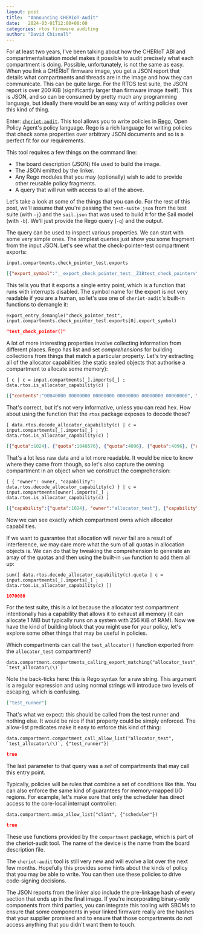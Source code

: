 ```yaml
---
layout: post
title:  "Announcing CHERIoT-Audit"
date:   2024-03-01T12:00+00:00
categories: rtos firmware auditing
author: "David Chisnall"
---
```


For at least two years, I've been talking about how the CHERIoT ABI and compartmentalisation model makes it possible to audit precisely what each compartment is doing.
Possible, unfortunately, is not the same as easy.
When you link a CHERIoT firmware image, you get a JSON report that details what compartments and threads are in the image and how they can communicate.
This can be quite large.
For the RTOS test suite, the JSON report is over 200 KiB (significantly larger than firmware image itself).
This is JSON, and so can be consumed by pretty much any programming language, but ideally there would be an easy way of writing policies over this kind of thing.

Enter: [`cheriot-audit`](https://github.com/CHERIoT-Platform/cheriot-audit).
This tool allows you to write policies in [Rego](https://www.openpolicyagent.org/docs/latest/policy-language/), Open Policy Agent's policy language.
Rego is a rich language for writing policies that check some properties over arbitrary JSON documents and so is a perfect fit for our requirements.

This tool requires a few things on the command line:

 - The board description (JSON) file used to build the image.
 - The JSON emitted by the linker.
 - Any Rego modules that you may (optionally) wish to add to provide other reusable policy fragments.
 - A query that will run with access to all of the above.

Let's take a look at some of the things that you can do.
For the rest of this post, we'll assume that you're passing the `test-suite.json` from the test suite (with `-j`) and the `sail.json` that was used to build it for the Sail model (with `-b`).
We'll just provide the Rego query (`-q`) and the output.

The query can be used to inspect various properties.
We can start with some very simple ones.
The simplest queries just show you some fragment from the input JSON.
Let's see what the check-pointer-test compartment exports:

```rego
input.compartments.check_pointer_test.exports
```

```json
[{"export_symbol":"__export_check_pointer_test__Z18test_check_pointerv", "exported":true, "interrupt_status":"enabled", "kind":"Function", "register_arguments":0, "start_offset":1376}]
```

This tells you that it exports a single entry point, which is a function that runs with interrupts disabled.
The symbol name for the export is not very readable if you are a human, so let's use one of `cheriot-audit`'s built-in functions to demangle it:

```rego
export_entry_demangle("check_pointer_test", input.compartments.check_pointer_test.exports[0].export_symbol)
```

```json
"test_check_pointer()"
```

A lot of more interesting properties involve collecting information from different places.
Rego has list and set *comprehensions* for building collections from things that match a particular property.
Let's try extracting all of the allocator capabilities (the static sealed objects that authorise a compartment to allocate some memory):

```rego
[ c | c = input.compartments[_].imports[_] ; data.rtos.is_allocator_capability(c) ]
```

```json
[{"contents":"00040000 00000000 00000000 00000000 00000000 00000000", "kind":"SealedObject", "sealing_type":{"compartment":"alloc", "key":"MallocKey", "provided_by":"build/cheriot/cheriot/release/cheriot.allocator.compartment", "symbol":"__export.sealing_type.alloc.MallocKey"}}, {"contents":"00001000 00000000 00000000 00000000 00000000 00000000", "kind":"SealedObject", "sealing_type":{"compartment":"alloc", "key":"MallocKey", "provided_by":"build/cheriot/cheriot/release/cheriot.allocator.compartment", "symbol":"__export.sealing_type.alloc.MallocKey"}}, {"contents":"00100000 00000000 00000000 00000000 00000000 00000000", "kind":"SealedObject", "sealing_type":{"compartment":"alloc", "key":"MallocKey", "provided_by":"build/cheriot/cheriot/release/cheriot.allocator.compartment", "symbol":"__export.sealing_type.alloc.MallocKey"}}, {"contents":"00100000 00000000 00000000 00000000 00000000 00000000", "kind":"SealedObject", "sealing_type":{"compartment":"alloc", "key":"MallocKey", "provided_by":"build/cheriot/cheriot/release/cheriot.allocator.compartment", "symbol":"__export.sealing_type.alloc.MallocKey"}}, {"contents":"00100000 00000000 00000000 00000000 00000000 00000000", "kind":"SealedObject", "sealing_type":{"compartment":"alloc", "key":"MallocKey", "provided_by":"build/cheriot/cheriot/release/cheriot.allocator.compartment", "symbol":"__export.sealing_type.alloc.MallocKey"}}, {"contents":"00100000 00000000 00000000 00000000 00000000 00000000", "kind":"SealedObject", "sealing_type":{"compartment":"alloc", "key":"MallocKey", "provided_by":"build/cheriot/cheriot/release/cheriot.allocator.compartment", "symbol":"__export.sealing_type.alloc.MallocKey"}}, {"contents":"00100000 00000000 00000000 00000000 00000000 00000000", "kind":"SealedObject", "sealing_type":{"compartment":"alloc", "key":"MallocKey", "provided_by":"build/cheriot/cheriot/release/cheriot.allocator.compartment", "symbol":"__export.sealing_type.alloc.MallocKey"}}]
```

That's correct, but it's not very informative, unless you can read hex.
How about using the function that the `rtos` package exposes to decode those?

```rego
[ data.rtos.decode_allocator_capability(c) | c = input.compartments[_].imports[_] ; data.rtos.is_allocator_capability(c) ]
```

```json
[{"quota":1024}, {"quota":1048576}, {"quota":4096}, {"quota":4096}, {"quota":4096}, {"quota":4096}, {"quota":4096}]
```

That's a lot less raw data and a lot more readable.
It would be nice to know where they came from though, so let's also capture the owning compartment in an object when we construct the comprehension:

```rego
[ { "owner": owner, "capability": data.rtos.decode_allocator_capability(c) } | c = input.compartments[owner].imports[_] ; data.rtos.is_allocator_capability(c) ]
```

```json
[{"capability":{"quota":1024}, "owner":"allocator_test"}, {"capability":{"quota":1048576}, "owner":"allocator_test"}, {"capability":{"quota":4096}, "owner":"eventgroup_test"}, {"capability":{"quota":4096}, "owner":"locks_test"}, {"capability":{"quota":4096}, "owner":"multiwaiter_test"}, {"capability":{"quota":4096}, "owner":"queue_test"}, {"capability":{"quota":4096}, "owner":"thread_pool_test"}]
```

Now we can see exactly which compartment owns which allocator capabilities.

If we want to guarantee that allocation will never fail are a result of interference, we may care more what the sum of all quotas in allocation objects is.
We can do that by tweaking the comprehension to generate an array of the quotas and then using the built-in `sum` function to add them all up:

```rego
sum([ data.rtos.decode_allocator_capability(c).quota | c = input.compartments[_].imports[_] ; data.rtos.is_allocator_capability(c) ])
```

```json
1070080
```

For the test suite, this is a lot because the allocator test compartment intentionally has a capability that allows it to exhaust all memory (it can allocate 1 MiB but typically runs on a system with 256 KiB of RAM).
Now we have the kind of building block that you might use for your policy, let's explore some other things that may be useful in policies.

Which compartments can call the `test_allocator()` function exported from the `allocator_test` compartment?

```rego
data.compartment.compartments_calling_export_matching("allocator_test", `test_allocator\(\)`)
```

Note the back-ticks here: this is Rego syntax for a raw string.
This argument is a regular expression and using normal strings will introduce two levels of escaping, which is confusing.

```json
["test_runner"]
```

That's what we expect: this should be called from the test runner and nothing else.
It would be nice if that property could be simply enforced.
The allow-list predicates make it easy to enforce this kind of thing:

```rego
data.compartment.compartment_call_allow_list("allocator_test", `test_allocator\(\)`, {"test_runner"})
```

```json
true
```

The last parameter to that query was a *set* of compartments that may call this entry point.

Typically, policies will be rules that combine a set of conditions like this.
You can also enforce the same kind of guarantees for memory-mapped I/O regions.
For example, let's make sure that only the scheduler has direct access to the core-local interrupt controller:

```rego
data.compartment.mmio_allow_list("clint", {"scheduler"})
```

```json
true
```

These use functions provided by the `compartment` package, which is part of the cheriot-audit tool.
The name of the device is the name from the board description file.


The `cheriot-audit` tool is still very new and will evolve a lot over the next few months.
Hopefully this provides some hints about the kinds of policy that you may be able to write.
You can then use these policies to drive code-signing decisions.

The JSON reports from the linker also include the pre-linkage hash of every section that ends up in the final image.
If you're incorporating binary-only components from third parties, you can integrate this tooling with SBOMs to ensure that some components in your linked firmware really are the hashes that your supplier promised and to ensure that those compartments do not access anything that you didn't want them to touch.
